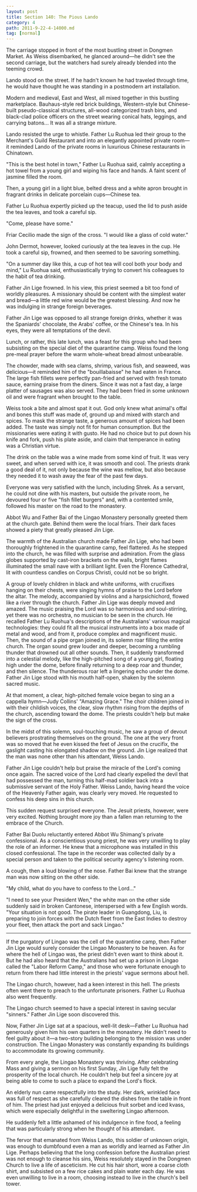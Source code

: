 ```yaml
---
layout: post
title: Section 140: The Pious Lando
category: 4
path: 2011-9-22-4-14000.md
tag: [normal]
---
```


The carriage stopped in front of the most bustling street in Dongmen Market. As Weiss disembarked, he glanced around—he didn't see the second carriage, but the watchers had surely already blended into the teeming crowd.

Lando stood on the street. If he hadn't known he had traveled through time, he would have thought he was standing in a postmodern art installation.

Modern and medieval, East and West, all mixed together in this bustling marketplace. Bauhaus-style red brick buildings, Western-style but Chinese-built pseudo-classical structures, all-wood categorized trash bins, and black-clad police officers on the street wearing conical hats, leggings, and carrying batons... It was all a strange mixture.

Lando resisted the urge to whistle. Father Lu Ruohua led their group to the Merchant's Guild Restaurant and into an elegantly appointed private room—it reminded Lando of the private rooms in luxurious Chinese restaurants in Chinatown.

"This is the best hotel in town," Father Lu Ruohua said, calmly accepting a hot towel from a young girl and wiping his face and hands. A faint scent of jasmine filled the room.

Then, a young girl in a light blue, belted dress and a white apron brought in fragrant drinks in delicate porcelain cups—Chinese tea.

Father Lu Ruohua expertly picked up the teacup, used the lid to push aside the tea leaves, and took a careful sip.

"Come, please have some."

Friar Cecilio made the sign of the cross. "I would like a glass of cold water."

John Dermot, however, looked curiously at the tea leaves in the cup. He took a careful sip, frowned, and then seemed to be savoring something.

"On a summer day like this, a cup of hot tea will cool both your body and mind," Lu Ruohua said, enthusiastically trying to convert his colleagues to the habit of tea drinking.

Father Jin Lige frowned. In his view, this priest seemed a bit too fond of worldly pleasures. A missionary should be content with the simplest water and bread—a little red wine would be the greatest blessing. And now he was indulging in strange foreign beverages.

Father Jin Lige was opposed to all strange foreign drinks, whether it was the Spaniards' chocolate, the Arabs' coffee, or the Chinese's tea. In his eyes, they were all temptations of the devil.

Lunch, or rather, this late lunch, was a feast for this group who had been subsisting on the special diet of the quarantine camp. Weiss found the long pre-meal prayer before the warm whole-wheat bread almost unbearable.

The chowder, made with sea clams, shrimp, various fish, and seaweed, was delicious—it reminded him of the "bouillabaisse" he had eaten in France. The large fish fillets were perfectly pan-fried and served with fresh tomato sauce, earning praise from the diners. Since it was not a fast day, a large platter of sausages was also served. They had been fried in some unknown oil and were fragrant when brought to the table.

Weiss took a bite and almost spat it out. God only knew what animal's offal and bones this stuff was made of, ground up and mixed with starch and spices. To mask the strange taste, a generous amount of spices had been added. The taste was simply not fit for human consumption. But the missionaries were eating it with gusto. He had no choice but to put down his knife and fork, push his plate aside, and claim that temperance in eating was a Christian virtue.

The drink on the table was a wine made from some kind of fruit. It was very sweet, and when served with ice, it was smooth and cool. The priests drank a good deal of it, not only because the wine was mellow, but also because they needed it to wash away the fear of the past few days.

Everyone was very satisfied with the lunch, including Shrek. As a servant, he could not dine with his masters, but outside the private room, he devoured four or five "fish fillet burgers" and, with a contented smile, followed his master on the road to the monastery.

Abbot Wu and Father Bai of the Lingao Monastery personally greeted them at the church gate. Behind them were the local friars. Their dark faces showed a piety that greatly pleased Jin Lige.

The warmth of the Australian church made Father Jin Lige, who had been thoroughly frightened in the quarantine camp, feel flattered. As he stepped into the church, he was filled with surprise and admiration. From the glass globes supported by cast-iron brackets on the walls, bright flames illuminated the small nave with a brilliant light. Even the Florence Cathedral, lit with countless candles on Corpus Christi, could not be so bright.

A group of lovely children in black and white uniforms, with crucifixes hanging on their chests, were singing hymns of praise to the Lord before the altar. The melody, accompanied by violins and a harpsichichord, flowed like a river through the church. Father Jin Lige was deeply moved and amazed. The music praising the Lord was so harmonious and soul-stirring, yet there was no orchestra, no musician to be seen in the church. He recalled Father Lu Ruohua's descriptions of the Australians' various magical technologies: they could fit all the musical instruments into a box made of metal and wood, and from it, produce complex and magnificent music. Then, the sound of a pipe organ joined in, its solemn roar filling the entire church. The organ sound grew louder and deeper, becoming a rumbling thunder that drowned out all other sounds. Then, it suddenly transformed into a celestial melody, like the high-pitched song of a young girl, floating high under the dome, before finally returning to a deep roar and thunder, and then silence. The thunderous roar left a lingering echo under the dome. Father Jin Lige stood with his mouth half-open, shaken by the solemn sacred music.

At that moment, a clear, high-pitched female voice began to sing an a cappella hymn—Judy Collins' "Amazing Grace." The choir children joined in with their childish voices, the clear, slow rhythm rising from the depths of the church, ascending toward the dome. The priests couldn't help but make the sign of the cross.

In the midst of this solemn, soul-touching music, he saw a group of devout believers prostrating themselves on the ground. The one at the very front was so moved that he even kissed the feet of Jesus on the crucifix, the gaslight casting his elongated shadow on the ground. Jin Lige realized that the man was none other than his attendant, Weiss Lando.

Father Jin Lige couldn't help but praise the miracle of the Lord's coming once again. The sacred voice of the Lord had clearly expelled the devil that had possessed the man, turning this half-mad soldier back into a submissive servant of the Holy Father. Weiss Lando, having heard the voice of the Heavenly Father again, was clearly very moved. He requested to confess his deep sins in this church.

This sudden request surprised everyone. The Jesuit priests, however, were very excited. Nothing brought more joy than a fallen man returning to the embrace of the Church.

Father Bai Duolu reluctantly entered Abbot Wu Shimang's private confessional. As a conscientious young priest, he was very unwilling to play the role of an informer. He knew that a microphone was installed in this closed confessional. The tape in the recorder was collected daily by a special person and taken to the political security agency's listening room.

A cough, then a loud blowing of the nose. Father Bai knew that the strange man was now sitting on the other side.

"My child, what do you have to confess to the Lord..."

"I need to see your President Wen," the white man on the other side suddenly said in broken Cantonese, interspersed with a few English words. "Your situation is not good. The pirate leader in Guangdong, Liu, is preparing to join forces with the Dutch fleet from the East Indies to destroy your fleet, then attack the port and sack Lingao."

---

If the purgatory of Lingao was the cell of the quarantine camp, then Father Jin Lige would surely consider the Lingao Monastery to be heaven. As for where the hell of Lingao was, the priest didn't even want to think about it. But he had also heard that the Australians had set up a prison in Lingao called the "Labor Reform Camp," and those who were fortunate enough to return from there had little interest in the priests' vague sermons about hell.

The Lingao church, however, had a keen interest in this hell. The priests often went there to preach to the unfortunate prisoners. Father Lu Ruohua also went frequently.

The Lingao church seemed to have a special interest in saving secular "sinners." Father Jin Lige soon discovered this.

Now, Father Jin Lige sat at a spacious, well-lit desk—Father Lu Ruohua had generously given him his own quarters in the monastery. He didn't need to feel guilty about it—a two-story building belonging to the mission was under construction. The Lingao Monastery was constantly expanding its buildings to accommodate its growing community.

From every angle, the Lingao Monastery was thriving. After celebrating Mass and giving a sermon on his first Sunday, Jin Lige fully felt the prosperity of the local church. He couldn't help but feel a sincere joy at being able to come to such a place to expand the Lord's flock.

An elderly nun came respectfully into the study. Her dark, wrinkled face was full of respect as she carefully cleared the dishes from the table in front of him. The priest had just enjoyed a delicious fruit sorbet and iced kvass, which were especially delightful in the sweltering Lingao afternoon.

He suddenly felt a little ashamed of his indulgence in fine food, a feeling that was particularly strong when he thought of his attendant.

The fervor that emanated from Weiss Lando, this soldier of unknown origin, was enough to dumbfound even a man as worldly and learned as Father Jin Lige. Perhaps believing that the long confession before the Australian priest was not enough to cleanse his sins, Weiss resolutely stayed in the Dongmen Church to live a life of asceticism. He cut his hair short, wore a coarse cloth shirt, and subsisted on a few rice cakes and plain water each day. He was even unwilling to live in a room, choosing instead to live in the church's bell tower.